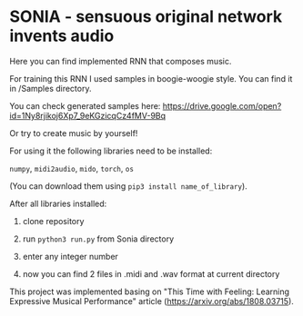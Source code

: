# SONIA - sensuous original network invents audio

Here you can find implemented RNN that composes music.


For training this RNN I used samples in boogie-woogie style. You can find it in /Samples directory. 


You can check generated samples here: https://drive.google.com/open?id=1Ny8rjikoj6Xp7_9eKGzicqCz4fMV-9Bq


Or try to create music by yourself!


For using it the following libraries need to be installed:

 `numpy`, `midi2audio`, `mido`, `torch`, `os`
 
 (You can download them using `pip3 install name_of_library`).

After all libraries installed:

1) clone repository

2) run `python3 run.py` from Sonia directory

3) enter any integer number

4) now you can find 2 files in .midi and .wav format at current directory


This project was implemented basing on "This Time with Feeling: Learning Expressive Musical Performance" article (https://arxiv.org/abs/1808.03715).

